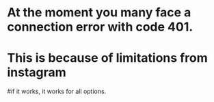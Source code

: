 # At the moment you many face a connection error with code 401.
# This is because of limitations from instagram
#if it works, it works for all options.
